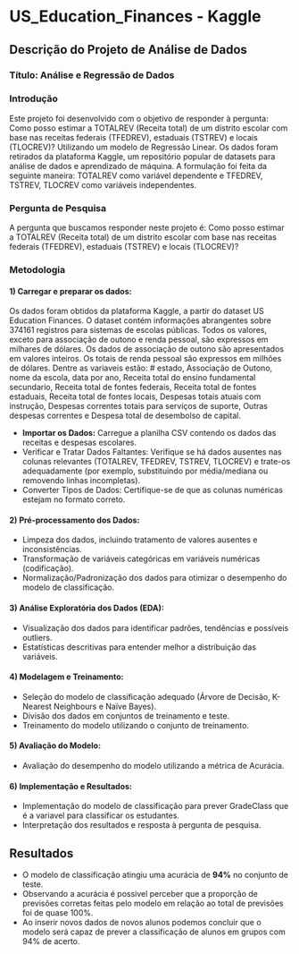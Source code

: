 # US_Education_Finances - Kaggle

## Descrição do Projeto de Análise de Dados

### Título: Análise e Regressão de Dados 

### Introdução
Este projeto foi desenvolvido com o objetivo de responder à pergunta: Como posso estimar a TOTALREV (Receita total) de um distrito escolar com base nas receitas federais (TFEDREV), estaduais (TSTREV) e locais (TLOCREV)? Utilizando um modelo de Regressão Linear. Os dados foram retirados da plataforma Kaggle, um repositório popular de datasets para análise de dados e aprendizado de máquina. A formulação foi feita da seguinte maneira: TOTALREV como variável dependente e TFEDREV, TSTREV, TLOCREV como variáveis independentes.

### Pergunta de Pesquisa
A pergunta que buscamos responder neste projeto é: Como posso estimar a TOTALREV (Receita total) de um distrito escolar com base nas receitas federais (TFEDREV), estaduais (TSTREV) e locais (TLOCREV)?

### Metodologia
 #### 1) Carregar e preparar os dados:
 Os dados foram obtidos da plataforma Kaggle, a partir do dataset US Education Finances.
 O dataset contém informações abrangentes sobre 374161 registros para sistemas de escolas públicas. Todos os valores, exceto para associação de outono e renda pessoal, são expressos em milhares de dólares. Os dados de associação de outono são apresentados em valores inteiros. Os totais de renda pessoal são expressos em milhões de dólares. Dentre as variaveis estão: # estado, Associação de Outono, nome da escola, data por ano, Receita total do ensino fundamental secundario, Receita total de fontes federais, Receita total de fontes estaduais, Receita total de fontes locais, Despesas totais atuais com instrução, Despesas correntes totais para serviços de suporte, Outras despesas correntes e Despesa total de desembolso de capital.
 - **Importar os Dados:** Carregue a planilha CSV contendo os dados das receitas e despesas escolares.
 - Verificar e Tratar Dados Faltantes: Verifique se há dados ausentes nas colunas relevantes (TOTALREV, TFEDREV, TSTREV, TLOCREV) e trate-os adequadamente (por exemplo, substituindo por média/mediana ou removendo linhas incompletas).
 - Converter Tipos de Dados: Certifique-se de que as colunas numéricas estejam no formato correto.
 
 #### 2) Pré-processamento dos Dados:
- Limpeza dos dados, incluindo tratamento de valores ausentes e inconsistências.
- Transformação de variáveis categóricas em variáveis numéricas (codificação).
- Normalização/Padronização dos dados para otimizar o desempenho do modelo de classificação.

#### 3) Análise Exploratória dos Dados (EDA):
   - Visualização dos dados para identificar padrões, tendências e possíveis outliers.
   - Estatísticas descritivas para entender melhor a distribuição das variáveis.

#### 4) Modelagem e Treinamento:
  - Seleção do modelo de classificação adequado (Árvore de Decisão, K-Nearest Neighbours e Naïve Bayes).
  - Divisão dos dados em conjuntos de treinamento e teste.
  - Treinamento do modelo utilizando o conjunto de treinamento.

#### 5) Avaliação do Modelo:
  - Avaliação do desempenho do modelo utilizando a métrica de Acurácia.

#### 6) Implementação e Resultados:
  - Implementação do modelo de classificação para prever GradeClass que é a variavel para classificar os estudantes.
  - Interpretação dos resultados e resposta à pergunta de pesquisa.

## Resultados

- O modelo de classificação atingiu uma acurácia de **94%** no conjunto de teste.
- Observando a acurácia é possivel perceber que a proporção de previsões corretas feitas pelo modelo em relação ao total de previsões foi de quase 100%.
- Ao inserir novos dados de novos alunos podemos concluir que o modelo será capaz de prever a classificação de alunos em grupos com 94% de acerto.

